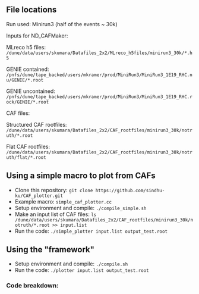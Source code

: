 ## File locations

Run used: Minirun3 (half of the events ~ 30k)

Inputs for ND_CAFMaker:

MLreco h5 files: `/dune/data/users/skumara/Datafiles_2x2/MLreco_h5files/minirun3_30k/*.h5`

GENIE contained: `/pnfs/dune/tape_backed/users/mkramer/prod/MiniRun3/MiniRun3_1E19_RHC.nu/GENIE/*.root`

GENIE uncontained: `/pnfs/dune/tape_backed/users/mkramer/prod/MiniRun3/MiniRun3_1E19_RHC.rock/GENIE/*.root`

CAF files:

Structured CAF rootfiles: `/dune/data/users/skumara/Datafiles_2x2/CAF_rootfiles/minirun3_30k/notruth/*.root`

Flat CAF rootfiles: `/dune/data/users/skumara/Datafiles_2x2/CAF_rootfiles/minirun3_30k/notruth/flat/*.root`

## Using a simple macro to plot from CAFs

* Clone this repository: `git clone https://github.com/sindhu-ku/CAF_plotter.git`
* Example macro: `simple_caf_plotter.cc`
* Setup environment and compile: `./compile_simple.sh`
* Make an input list of CAF files:
`ls /dune/data/users/skumara/Datafiles_2x2/CAF_rootfiles/minirun3_30k/notruth/*.root >> input.list`
* Run the code: `./simple_plotter input.list output_test.root`

## Using the "framework"

* Setup environment and compile: `./compile.sh`
* Run the code: `./plotter input.list output_test.root`

### Code breakdown:

